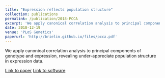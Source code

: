 ```yaml
---
title: "Expression reflects population structure"
collection: publications
permalink: /publication/2018-PCCA
excerpt: 'We apply canonical correlation analysis to principal components of genotype and expression, revealing under-appreciate population structure in expression data.'
date: 2018-12-19
venue: 'PLoS Genetics'
paperurl: 'http://brielin.github.io/files/pcca.pdf'
---
```

We apply canonical correlation analysis to principal components of genotype and expression, revealing under-appreciate population structure in expression data.

[Link to paper](http://brielin.github.io/files/pcca.pdf)
[Link to software](https://github.com/pachterlab/PCCA/)